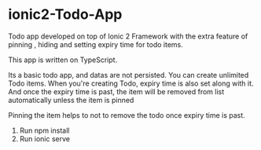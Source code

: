 # ionic2-Todo-App
Todo app developed on top of Ionic 2 Framework with the extra feature of pinning , hiding and setting expiry time for todo items.

This app is written on TypeScript.

Its a basic todo app, and datas are not persisted. You can create unlimited Todo items. When you're creating Todo, expiry time is also set along with it. And once the expiry time is past, the item will be removed from list automatically unless the item is pinned

Pinning the item helps to not to remove the todo once expiry time is past.

1. Run npm install
2. Run ionic serve
